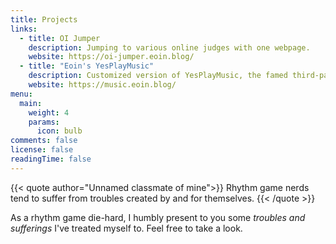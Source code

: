 ```yaml
---
title: Projects
links:
  - title: OI Jumper
    description: Jumping to various online judges with one webpage.
    website: https://oi-jumper.eoin.blog/
  - title: "Eoin's YesPlayMusic"
    description: Customized version of YesPlayMusic, the famed third-party web app for NetEase Cloud Music.
    website: https://music.eoin.blog/
menu:
  main:
    weight: 4
    params:
      icon: bulb
comments: false
license: false
readingTime: false
---
```


{{< quote author="Unnamed classmate of mine">}}
Rhythm game nerds tend to suffer from troubles created by and for themselves.
{{< /quote >}}

As a rhythm game die-hard, I humbly present to you some _troubles and sufferings_ I've treated myself to. Feel free to take a look.
